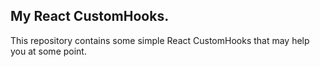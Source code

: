## My React CustomHooks.

This repository contains some simple React CustomHooks that may help you at some point.